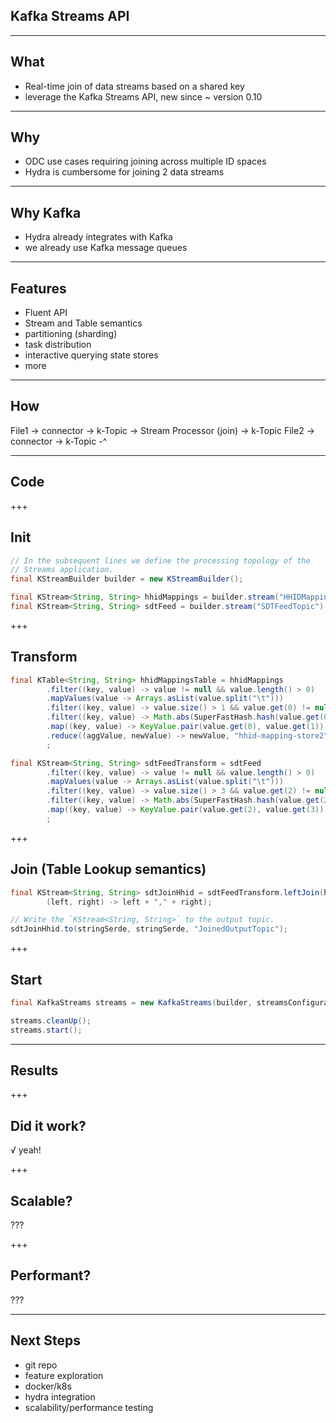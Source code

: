 
Kafka Streams API
-----------------

---

What
-------

+ Real-time join of data streams based on a shared key
+ leverage the Kafka Streams API, new since ~ version 0.10

---

Why
--------

+ ODC use cases requiring joining across multiple ID spaces
+ Hydra is cumbersome for joining 2 data streams

---

Why Kafka
--------

+ Hydra already integrates with Kafka
+ we already use Kafka message queues

---

Features
--------

+ Fluent API
+ Stream and Table semantics
+ partitioning (sharding)
+ task distribution
+ interactive querying state stores
+ more

---

How
--------

File1 -> connector -> k-Topic -> Stream Processor (join) -> k-Topic
File2 -> connector -> k-Topic -^

---

Code
--------

+++

Init
--------

```java
// In the subsequent lines we define the processing topology of the
// Streams application.
final KStreamBuilder builder = new KStreamBuilder();

final KStream<String, String> hhidMappings = builder.stream("HHIDMappingTopic");
final KStream<String, String> sdtFeed = builder.stream("SDTFeedTopic");
```

+++

Transform
--------

```java
final KTable<String, String> hhidMappingsTable = hhidMappings
        .filter((key, value) -> value != null && value.length() > 0)
        .mapValues(value -> Arrays.asList(value.split("\t")))
        .filter((key, value) -> value.size() > 1 && value.get(0) != null && !value.get(0).isEmpty())
        .filter((key, value) -> Math.abs(SuperFastHash.hash(value.get(0))) % 1000 < 10)
        .map((key, value) -> KeyValue.pair(value.get(0), value.get(1))).groupByKey()
        .reduce((aggValue, newValue) -> newValue, "hhid-mapping-store2")
        ;

final KStream<String, String> sdtFeedTransform = sdtFeed
        .filter((key, value) -> value != null && value.length() > 0)
        .mapValues(value -> Arrays.asList(value.split("\t")))
        .filter((key, value) -> value.size() > 3 && value.get(2) != null && !value.get(2).isEmpty())
        .filter((key, value) -> Math.abs(SuperFastHash.hash(value.get(2))) % 1000 < 10)
        .map((key, value) -> KeyValue.pair(value.get(2), value.get(3)))
        ;
```

+++

Join (Table Lookup semantics)
--------

```java
final KStream<String, String> sdtJoinHhid = sdtFeedTransform.leftJoin(hhidMappingsTable,
        (left, right) -> left + "," + right);

// Write the `KStream<String, String>` to the output topic.
sdtJoinHhid.to(stringSerde, stringSerde, "JoinedOutputTopic");

```

+++

Start
--------

```java
final KafkaStreams streams = new KafkaStreams(builder, streamsConfiguration);

streams.cleanUp();
streams.start();

```

---

Results
--------

+++

Did it work?
--------

√ yeah!

+++

Scalable?
--------

???

+++

Performant?
--------

???

---

Next Steps
--------

+ git repo
+ feature exploration
+ docker/k8s
+ hydra integration
+ scalability/performance testing
